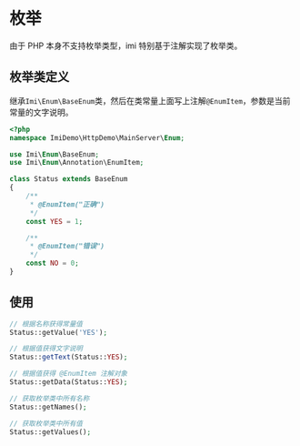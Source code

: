 # 枚举

由于 PHP 本身不支持枚举类型，imi 特别基于注解实现了枚举类。

## 枚举类定义

继承`Imi\Enum\BaseEnum`类，然后在类常量上面写上注解`@EnumItem`，参数是当前常量的文字说明。

```php
<?php
namespace ImiDemo\HttpDemo\MainServer\Enum;

use Imi\Enum\BaseEnum;
use Imi\Enum\Annotation\EnumItem;

class Status extends BaseEnum
{
    /**
     * @EnumItem("正确")
     */
    const YES = 1;

    /**
     * @EnumItem("错误")
     */
    const NO = 0;
}
```

## 使用

```php
// 根据名称获得常量值
Status::getValue('YES');

// 根据值获得文字说明
Status::getText(Status::YES);

// 根据值获得 @EnumItem 注解对象
Status::getData(Status::YES);

// 获取枚举类中所有名称
Status::getNames();

// 获取枚举类中所有值
Status::getValues();
```